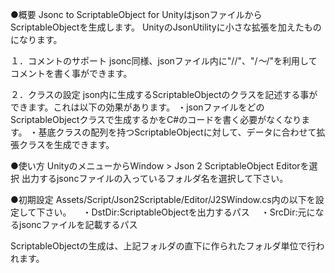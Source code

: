 ●概要
Jsonc to ScriptableObject for UnityはjsonファイルからScriptableObjectを生成します。
UnityのJsonUtilityに小さな拡張を加えたものになります。

１．コメントのサポート
jsonc同様、jsonファイル内に"//"、"/*～*/"を利用してコメントを書く事ができます。

２．クラスの設定
json内に生成するScriptableObjectのクラスを記述する事ができます。これは以下の効果があります。
  ・jsonファイルをどのScriptableObjectクラスで生成するかをC#のコードを書く必要がなくなります。
  ・基底クラスの配列を持つScriptableObjectに対して、データに合わせて拡張クラスを生成できます。


●使い方
UnityのメニューからWindow > Json 2 ScriptableObject Editorを選択
出力するjsoncファイルの入っているフォルダ名を選択して下さい。

●初期設定
Assets/Script/Json2Scriptable/Editor/J2SWindow.cs内の以下を設定して下さい。
　・DstDir:ScriptableObjectを出力するパス
　・SrcDir:元になるjsoncファイルを記載するパス

ScriptableObjectの生成は、上記フォルダの直下に作られたフォルダ単位で行われます。

 
 

  
